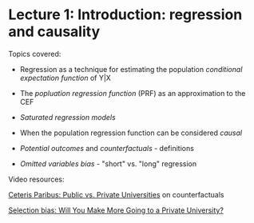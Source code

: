 # Lecture 1: Introduction: regression and causality

Topics covered:

* Regression as a technique for estimating the population <em>conditional expectation function</em> of Y|X

* The <em>popluation regression function</em> (PRF) as an approximation to the CEF

* <em>Saturated regression models</em> 

* When the population regression function can be considered <em>causal</em>

* <em>Potential outcomes</em> and <em>counterfactuals</em> - definitions

* <em>Omitted variables bias</em> - "short" vs. "long" regression

Video resources:

[Ceteris Paribus: Public vs. Private Universities](https://www.youtube.com/watch?v=iPBV3BlV7jk) on counterfactuals

[Selection bias: Will You Make More Going to a Private University?](https://www.youtube.com/watch?v=6YrIDhaUQOE)
